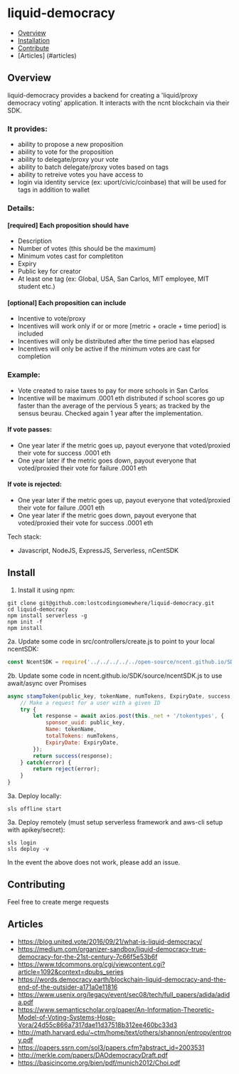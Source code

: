 # liquid-democracy

 * [Overview](#overview)
 * [Installation](#install)
 * [Contribute](#contributing)
 * [Articles] (#articles)

## Overview

liquid-democracy provides a backend for creating a 'liquid/proxy democracy voting' application. It interacts with the ncnt blockchain via their SDK.

### It provides:
- ability to propose a new proposition
- ability to vote for the proposition
- ability to delegate/proxy your vote
- ability to batch delegate/proxy votes based on tags
- ability to retreive votes you have access to
- login via identity service (ex: uport/civic/coinbase) that will be used for tags in addition to wallet

### Details:
#### [required] Each proposition should have
*  Description
* Number of votes (this should be the maximum)
* Minimum votes cast for completiton
* Expiry
* Public key for creator
* At least one tag (ex: Global, USA, San Carlos, MIT employee, MIT student etc.)

#### [optional] Each proposition can include
* Incentive to vote/proxy
* Incentives will work only if or or more [metric + oracle + time period] is included
* Incentives will only be distributed after the time period has elapsed
* Incentives will only be active if the minimum votes are cast for completion

### Example:
* Vote created to raise taxes to pay for more schools in San Carlos
* Incentive will be maximum .0001 eth distributed if school scores go up faster than the average of the pervious 5 years; as tracked by the sensus beurau. Checked again 1 year after the implementation.
#### If vote passes:
* One year later if the metric goes up, payout everyone that voted/proxied their vote for success .0001 eth
* One year later if the metric goes down, payout everyone that voted/proxied their vote for failure .0001 eth
#### If vote is rejected:
* One year later if the metric goes up, payout everyone that voted/proxied their vote for failure .0001 eth
* One year later if the metric goes down, payout everyone that voted/proxied their vote for success .0001 eth

Tech stack:
- Javascript, NodeJS, ExpressJS, Serverless, nCentSDK

## Install

1. Install it using npm:
  ```shell
  git clone git@github.com:lostcodingsomewhere/liquid-democracy.git
  cd liquid-democracy
  npm install serverless -g
  npm init -f
  npm install
  ```

2a. Update some code in src/controllers/create.js to point to your local ncentSDK:
  ```js
  const NcentSDK = require('../../../../../open-source/ncent.github.io/SDK/source/ncentSDK');
  ```

2b. Update some code in ncent.github.io/SDK/source/ncentSDK.js to use await/async over Promises
  ```js
  async stampToken(public_key, tokenName, numTokens, ExpiryDate, success, reject) {
      // Make a request for a user with a given ID
      try {
          let response = await axios.post(this._net + '/tokentypes', {
              sponsor_uuid: public_key,
              Name: tokenName,
              totalTokens: numTokens,
              ExpiryDate: ExpiryDate,          
          });
          return success(response);
      } catch(error) {
          return reject(error);
      }
  }
  ```

3a. Deploy locally:
  ```shell
  sls offline start
  ```

3a. Deploy remotely (must setup serverless framework and aws-cli setup with apikey/secret):
  ```shell
  sls login
  sls deploy -v
  ```

In the event the above does not work, please add an issue.

## Contributing
Feel free to create merge requests

## Articles
* https://blog.united.vote/2016/09/21/what-is-liquid-democracy/
* https://medium.com/organizer-sandbox/liquid-democracy-true-democracy-for-the-21st-century-7c66f5e53b6f
* https://www.tdcommons.org/cgi/viewcontent.cgi?article=1092&context=dpubs_series
* https://words.democracy.earth/blockchain-liquid-democracy-and-the-end-of-the-outsider-a171a0e11816
* https://www.usenix.org/legacy/event/sec08/tech/full_papers/adida/adida.pdf
* https://www.semanticscholar.org/paper/An-Information-Theoretic-Model-of-Voting-Systems-Hosp-Vora/24d55c866a7317dae11d37518b312ee460bc33d3
* http://math.harvard.edu/~ctm/home/text/others/shannon/entropy/entropy.pdf
* https://papers.ssrn.com/sol3/papers.cfm?abstract_id=2003531
* http://merkle.com/papers/DAOdemocracyDraft.pdf
* https://basicincome.org/bien/pdf/munich2012/Choi.pdf

